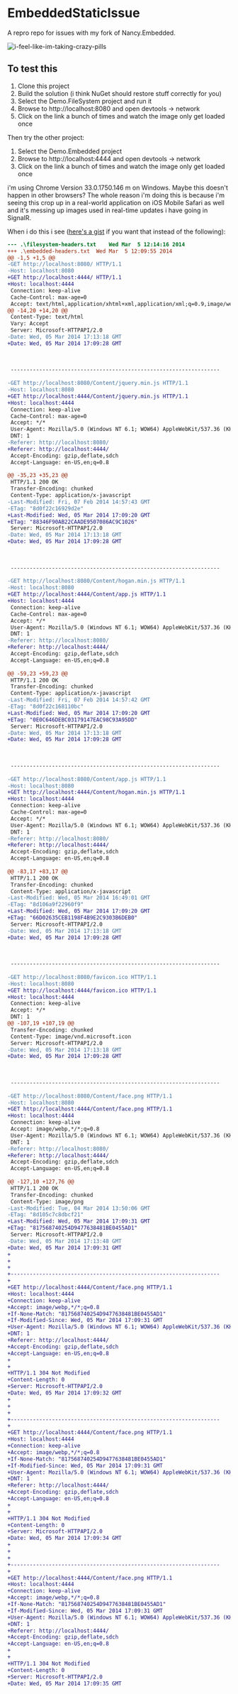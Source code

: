 EmbeddedStaticIssue
===================

A repro repo for issues with my fork of Nancy.Embedded.

![i-feel-like-im-taking-crazy-pills](https://f.cloud.github.com/assets/238079/2337099/48208558-a499-11e3-83cc-d207e1145506.gif)

To test this
------------

1. Clone this project
2. Build the solution (i think NuGet should restore stuff correctly for you)
3. Select the Demo.FileSystem project and run it
4. Browse to http://localhost:8080 and open devtools -> network
5. Click on the link a bunch of times and watch the image only get loaded once

Then try the other project:

1. Select the Demo.Embedded project
2. Browse to http://localhost:4444 and open devtools -> network
3. Click on the link a bunch of times and watch the image only get loaded once

i'm using Chrome Version 33.0.1750.146 m on Windows. Maybe this doesn't happen in other browsers? The whole reason i'm doing this is because i'm seeing this crop up in a real-world application on iOS Mobile Safari as well and it's messing up images used in real-time updates i have going in SignalR.

When i do this i see ([here's a gist](https://gist.github.com/jugglingnutcase/b35c3ee15b650bb5291b) if you want that instead of the following):

```diff
--- .\filesystem-headers.txt	Wed Mar  5 12:14:16 2014
+++ .\embedded-headers.txt	Wed Mar  5 12:09:55 2014
@@ -1,5 +1,5 @@
-GET http://localhost:8080/ HTTP/1.1
-Host: localhost:8080
+GET http://localhost:4444/ HTTP/1.1
+Host: localhost:4444
 Connection: keep-alive
 Cache-Control: max-age=0
 Accept: text/html,application/xhtml+xml,application/xml;q=0.9,image/webp,*/*;q=0.8
@@ -14,20 +14,20 @@
 Content-Type: text/html
 Vary: Accept
 Server: Microsoft-HTTPAPI/2.0
-Date: Wed, 05 Mar 2014 17:13:18 GMT
+Date: Wed, 05 Mar 2014 17:09:28 GMT
 
 
 
 ------------------------------------------------------------------
 
-GET http://localhost:8080/Content/jquery.min.js HTTP/1.1
-Host: localhost:8080
+GET http://localhost:4444/Content/jquery.min.js HTTP/1.1
+Host: localhost:4444
 Connection: keep-alive
 Cache-Control: max-age=0
 Accept: */*
 User-Agent: Mozilla/5.0 (Windows NT 6.1; WOW64) AppleWebKit/537.36 (KHTML, like Gecko) Chrome/33.0.1750.117 Safari/537.36
 DNT: 1
-Referer: http://localhost:8080/
+Referer: http://localhost:4444/
 Accept-Encoding: gzip,deflate,sdch
 Accept-Language: en-US,en;q=0.8
 
@@ -35,23 +35,23 @@
 HTTP/1.1 200 OK
 Transfer-Encoding: chunked
 Content-Type: application/x-javascript
-Last-Modified: Fri, 07 Feb 2014 14:57:43 GMT
-ETag: "8d0f22c16929d2e"
+Last-Modified: Wed, 05 Mar 2014 17:09:20 GMT
+ETag: "88346F90AB22CAADE9507086AC9C1026"
 Server: Microsoft-HTTPAPI/2.0
-Date: Wed, 05 Mar 2014 17:13:18 GMT
+Date: Wed, 05 Mar 2014 17:09:28 GMT
 
 
 
 ------------------------------------------------------------------
 
-GET http://localhost:8080/Content/hogan.min.js HTTP/1.1
-Host: localhost:8080
+GET http://localhost:4444/Content/app.js HTTP/1.1
+Host: localhost:4444
 Connection: keep-alive
 Cache-Control: max-age=0
 Accept: */*
 User-Agent: Mozilla/5.0 (Windows NT 6.1; WOW64) AppleWebKit/537.36 (KHTML, like Gecko) Chrome/33.0.1750.117 Safari/537.36
 DNT: 1
-Referer: http://localhost:8080/
+Referer: http://localhost:4444/
 Accept-Encoding: gzip,deflate,sdch
 Accept-Language: en-US,en;q=0.8
 
@@ -59,23 +59,23 @@
 HTTP/1.1 200 OK
 Transfer-Encoding: chunked
 Content-Type: application/x-javascript
-Last-Modified: Fri, 07 Feb 2014 14:57:42 GMT
-ETag: "8d0f22c168110bc"
+Last-Modified: Wed, 05 Mar 2014 17:09:20 GMT
+ETag: "0E0C646DEBC03179147EAC98C93A95DD"
 Server: Microsoft-HTTPAPI/2.0
-Date: Wed, 05 Mar 2014 17:13:18 GMT
+Date: Wed, 05 Mar 2014 17:09:28 GMT
 
 
 
 ------------------------------------------------------------------
 
-GET http://localhost:8080/Content/app.js HTTP/1.1
-Host: localhost:8080
+GET http://localhost:4444/Content/hogan.min.js HTTP/1.1
+Host: localhost:4444
 Connection: keep-alive
 Cache-Control: max-age=0
 Accept: */*
 User-Agent: Mozilla/5.0 (Windows NT 6.1; WOW64) AppleWebKit/537.36 (KHTML, like Gecko) Chrome/33.0.1750.117 Safari/537.36
 DNT: 1
-Referer: http://localhost:8080/
+Referer: http://localhost:4444/
 Accept-Encoding: gzip,deflate,sdch
 Accept-Language: en-US,en;q=0.8
 
@@ -83,17 +83,17 @@
 HTTP/1.1 200 OK
 Transfer-Encoding: chunked
 Content-Type: application/x-javascript
-Last-Modified: Wed, 05 Mar 2014 16:49:01 GMT
-ETag: "8d106a9f22960f9"
+Last-Modified: Wed, 05 Mar 2014 17:09:20 GMT
+ETag: "66D02635CEB1198F4B9E2C9303B6DEB0"
 Server: Microsoft-HTTPAPI/2.0
-Date: Wed, 05 Mar 2014 17:13:18 GMT
+Date: Wed, 05 Mar 2014 17:09:28 GMT
 
 
 
 ------------------------------------------------------------------
 
-GET http://localhost:8080/favicon.ico HTTP/1.1
-Host: localhost:8080
+GET http://localhost:4444/favicon.ico HTTP/1.1
+Host: localhost:4444
 Connection: keep-alive
 Accept: */*
 DNT: 1
@@ -107,19 +107,19 @@
 Transfer-Encoding: chunked
 Content-Type: image/vnd.microsoft.icon
 Server: Microsoft-HTTPAPI/2.0
-Date: Wed, 05 Mar 2014 17:13:18 GMT
+Date: Wed, 05 Mar 2014 17:09:28 GMT
 
 
 
 ------------------------------------------------------------------
 
-GET http://localhost:8080/Content/face.png HTTP/1.1
-Host: localhost:8080
+GET http://localhost:4444/Content/face.png HTTP/1.1
+Host: localhost:4444
 Connection: keep-alive
 Accept: image/webp,*/*;q=0.8
 User-Agent: Mozilla/5.0 (Windows NT 6.1; WOW64) AppleWebKit/537.36 (KHTML, like Gecko) Chrome/33.0.1750.117 Safari/537.36
 DNT: 1
-Referer: http://localhost:8080/
+Referer: http://localhost:4444/
 Accept-Encoding: gzip,deflate,sdch
 Accept-Language: en-US,en;q=0.8
 
@@ -127,10 +127,76 @@
 HTTP/1.1 200 OK
 Transfer-Encoding: chunked
 Content-Type: image/png
-Last-Modified: Tue, 04 Mar 2014 13:50:06 GMT
-ETag: "8d105c7c8dbcf21"
+Last-Modified: Wed, 05 Mar 2014 17:09:31 GMT
+ETag: "817568740254D9477638481BE0455AD1"
 Server: Microsoft-HTTPAPI/2.0
-Date: Wed, 05 Mar 2014 17:13:48 GMT
+Date: Wed, 05 Mar 2014 17:09:31 GMT
+
+
+
+------------------------------------------------------------------
+
+GET http://localhost:4444/Content/face.png HTTP/1.1
+Host: localhost:4444
+Connection: keep-alive
+Accept: image/webp,*/*;q=0.8
+If-None-Match: "817568740254D9477638481BE0455AD1"
+If-Modified-Since: Wed, 05 Mar 2014 17:09:31 GMT
+User-Agent: Mozilla/5.0 (Windows NT 6.1; WOW64) AppleWebKit/537.36 (KHTML, like Gecko) Chrome/33.0.1750.117 Safari/537.36
+DNT: 1
+Referer: http://localhost:4444/
+Accept-Encoding: gzip,deflate,sdch
+Accept-Language: en-US,en;q=0.8
+
+
+HTTP/1.1 304 Not Modified
+Content-Length: 0
+Server: Microsoft-HTTPAPI/2.0
+Date: Wed, 05 Mar 2014 17:09:32 GMT
+
+
+
+------------------------------------------------------------------
+
+GET http://localhost:4444/Content/face.png HTTP/1.1
+Host: localhost:4444
+Connection: keep-alive
+Accept: image/webp,*/*;q=0.8
+If-None-Match: "817568740254D9477638481BE0455AD1"
+If-Modified-Since: Wed, 05 Mar 2014 17:09:31 GMT
+User-Agent: Mozilla/5.0 (Windows NT 6.1; WOW64) AppleWebKit/537.36 (KHTML, like Gecko) Chrome/33.0.1750.117 Safari/537.36
+DNT: 1
+Referer: http://localhost:4444/
+Accept-Encoding: gzip,deflate,sdch
+Accept-Language: en-US,en;q=0.8
+
+
+HTTP/1.1 304 Not Modified
+Content-Length: 0
+Server: Microsoft-HTTPAPI/2.0
+Date: Wed, 05 Mar 2014 17:09:34 GMT
+
+
+
+------------------------------------------------------------------
+
+GET http://localhost:4444/Content/face.png HTTP/1.1
+Host: localhost:4444
+Connection: keep-alive
+Accept: image/webp,*/*;q=0.8
+If-None-Match: "817568740254D9477638481BE0455AD1"
+If-Modified-Since: Wed, 05 Mar 2014 17:09:31 GMT
+User-Agent: Mozilla/5.0 (Windows NT 6.1; WOW64) AppleWebKit/537.36 (KHTML, like Gecko) Chrome/33.0.1750.117 Safari/537.36
+DNT: 1
+Referer: http://localhost:4444/
+Accept-Encoding: gzip,deflate,sdch
+Accept-Language: en-US,en;q=0.8
+
+
+HTTP/1.1 304 Not Modified
+Content-Length: 0
+Server: Microsoft-HTTPAPI/2.0
+Date: Wed, 05 Mar 2014 17:09:35 GMT
```

